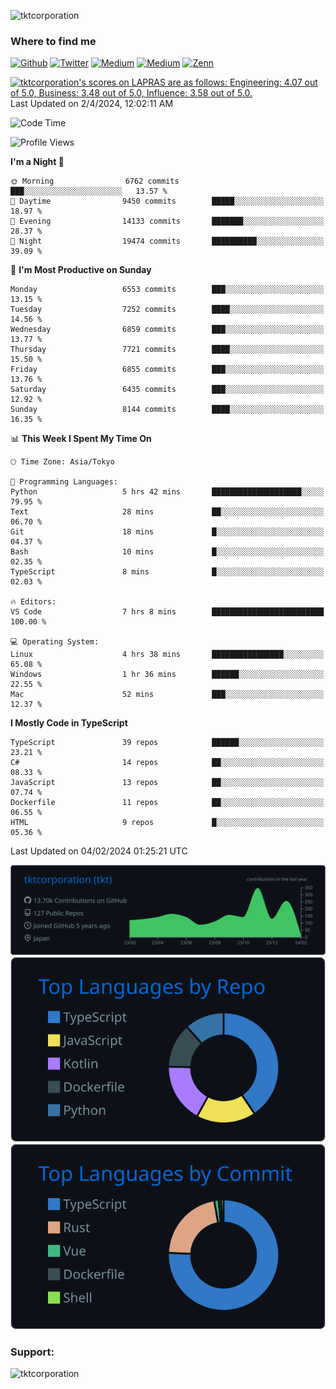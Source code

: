 <p align="left"> <img src="https://komarev.com/ghpvc/?username=tktcorporation&label=Profile%20views&color=0e75b6&style=flat" alt="tktcorporation" /> </p>

<h3>Where to find me</h3>
<p>
<a href="https://github.com/tktcorporation" target="_blank"><img alt="Github" src="https://img.shields.io/badge/GitHub-%2312100E.svg?&style=for-the-badge&logo=Github&logoColor=white" /></a>
<a href="https://twitter.com/tktcorporation" target="_blank"><img alt="Twitter" src="https://img.shields.io/badge/twitter-%231DA1F2.svg?&style=for-the-badge&logo=twitter&logoColor=white" /></a>
<a href="https://www.linkedin.com/in/tktcorporation" target="_blank"><img alt="Medium" src="https://img.shields.io/badge/linkdin-0a66c2.svg?&style=for-the-badge&logo=linkedin&logoColor=white" /></a>
<a href="https://qiita.com/tktcorporation" target="_blank"><img alt="Medium" src="https://img.shields.io/badge/qiita-55C500.svg?&style=for-the-badge&logo=qiita&logoColor=white" /></a>
<a href="https://zenn.dev/tktcorporation" target="_blank"><img alt="Zenn" src="https://img.shields.io/badge/Zenn-3EA8FF.svg?&style=for-the-badge&logo=Zenn&logoColor=white" /></a>
</p>

<!--START_SECTION:lapras-card-->
<p ><a href="https://lapras.com/public/tktcorporation" target="_blank" rel="noopener noreferrer"><img alt="tktcorporation's scores on LAPRAS are as follows: Engineering: 4.07 out of 5.0, Business: 3.48 out of 5.0, Influence: 3.58 out of 5.0." src="https://lapras-card-generator.vercel.app/api/svg?e=4.07&b=3.48&i=3.58&b1=%23232323&b2=%236d6d6d&i1=%23212121&i2=%23818181&l=en" width="300" ></a>  
Last Updated on 2/4/2024, 12:02:11 AM</p>
<!--END_SECTION:lapras-card-->
  
<!--START_SECTION:waka-->
![Code Time](http://img.shields.io/badge/Code%20Time-1%2C385%20hrs%2055%20mins-blue)

![Profile Views](http://img.shields.io/badge/Profile%20Views-0-blue)

**I'm a Night 🦉** 

```text
🌞 Morning                6762 commits        ███░░░░░░░░░░░░░░░░░░░░░░   13.57 % 
🌆 Daytime                9450 commits        █████░░░░░░░░░░░░░░░░░░░░   18.97 % 
🌃 Evening                14133 commits       ███████░░░░░░░░░░░░░░░░░░   28.37 % 
🌙 Night                  19474 commits       ██████████░░░░░░░░░░░░░░░   39.09 % 
```
📅 **I'm Most Productive on Sunday** 

```text
Monday                   6553 commits        ███░░░░░░░░░░░░░░░░░░░░░░   13.15 % 
Tuesday                  7252 commits        ████░░░░░░░░░░░░░░░░░░░░░   14.56 % 
Wednesday                6859 commits        ███░░░░░░░░░░░░░░░░░░░░░░   13.77 % 
Thursday                 7721 commits        ████░░░░░░░░░░░░░░░░░░░░░   15.50 % 
Friday                   6855 commits        ███░░░░░░░░░░░░░░░░░░░░░░   13.76 % 
Saturday                 6435 commits        ███░░░░░░░░░░░░░░░░░░░░░░   12.92 % 
Sunday                   8144 commits        ████░░░░░░░░░░░░░░░░░░░░░   16.35 % 
```


📊 **This Week I Spent My Time On** 

```text
🕑︎ Time Zone: Asia/Tokyo

💬 Programming Languages: 
Python                   5 hrs 42 mins       ████████████████████░░░░░   79.95 % 
Text                     28 mins             ██░░░░░░░░░░░░░░░░░░░░░░░   06.70 % 
Git                      18 mins             █░░░░░░░░░░░░░░░░░░░░░░░░   04.37 % 
Bash                     10 mins             █░░░░░░░░░░░░░░░░░░░░░░░░   02.35 % 
TypeScript               8 mins              █░░░░░░░░░░░░░░░░░░░░░░░░   02.03 % 

🔥 Editors: 
VS Code                  7 hrs 8 mins        █████████████████████████   100.00 % 

💻 Operating System: 
Linux                    4 hrs 38 mins       ████████████████░░░░░░░░░   65.08 % 
Windows                  1 hr 36 mins        ██████░░░░░░░░░░░░░░░░░░░   22.55 % 
Mac                      52 mins             ███░░░░░░░░░░░░░░░░░░░░░░   12.37 % 
```

**I Mostly Code in TypeScript** 

```text
TypeScript               39 repos            ██████░░░░░░░░░░░░░░░░░░░   23.21 % 
C#                       14 repos            ██░░░░░░░░░░░░░░░░░░░░░░░   08.33 % 
JavaScript               13 repos            ██░░░░░░░░░░░░░░░░░░░░░░░   07.74 % 
Dockerfile               11 repos            ██░░░░░░░░░░░░░░░░░░░░░░░   06.55 % 
HTML                     9 repos             █░░░░░░░░░░░░░░░░░░░░░░░░   05.36 % 
```




 Last Updated on 04/02/2024 01:25:21 UTC
<!--END_SECTION:waka-->

[![](https://raw.githubusercontent.com/tktcorporation/tktcorporation/master/profile-summary-card-output/github_dark/0-profile-details.svg)](https://github.com/vn7n24fzkq/github-profile-summary-cards)
[![](https://raw.githubusercontent.com/tktcorporation/tktcorporation/master/profile-summary-card-output/github_dark/1-repos-per-language.svg)](https://github.com/vn7n24fzkq/github-profile-summary-cards) [![](https://raw.githubusercontent.com/tktcorporation/tktcorporation/master/profile-summary-card-output/github_dark/2-most-commit-language.svg)](https://github.com/vn7n24fzkq/github-profile-summary-cards)

<h3 align="left">Support:</h3>
<p><a href="https://www.buymeacoffee.com/tktcorporation"> <img align="left" src="https://cdn.buymeacoffee.com/buttons/v2/default-yellow.png" height="50" width="210" alt="tktcorporation" /></a></p><br><br>
